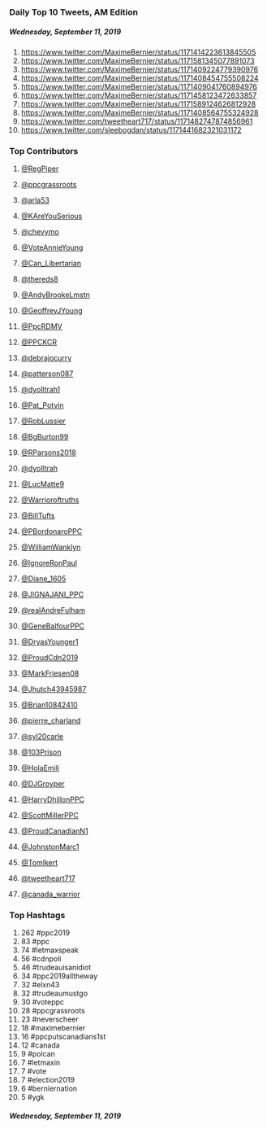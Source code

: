 ### Daily Top 10 Tweets, AM Edition
##### Wednesday, September 11, 2019
 1) https://www.twitter.com/MaximeBernier/status/1171414223613845505
 2) https://www.twitter.com/MaximeBernier/status/1171581345077891073
 3) https://www.twitter.com/MaximeBernier/status/1171409224779390976
 4) https://www.twitter.com/MaximeBernier/status/1171408454755508224
 5) https://www.twitter.com/MaximeBernier/status/1171409041760894976
 6) https://www.twitter.com/MaximeBernier/status/1171458123472633857
 7) https://www.twitter.com/MaximeBernier/status/1171589124626812928
 8) https://www.twitter.com/MaximeBernier/status/1171408564755324928
 9) https://www.twitter.com/tweetheart717/status/1171482747874856961
10) https://www.twitter.com/sleebogdan/status/1171441682321031172

### Top Contributors
  1) [@RegPiper](https://www.twitter.com/RegPiper)
  2) [@ppcgrassroots](https://www.twitter.com/ppcgrassroots)
  3) [@arla53](https://www.twitter.com/arla53)
  4) [@KAreYouSerious](https://www.twitter.com/KAreYouSerious)
  5) [@chevymo](https://www.twitter.com/chevymo)
  6) [@VoteAnnieYoung](https://www.twitter.com/VoteAnnieYoung)
  7) [@Can_Libertarian](https://www.twitter.com/Can_Libertarian)
  8) [@thereds8](https://www.twitter.com/thereds8)
  9) [@AndyBrookeLmstn](https://www.twitter.com/AndyBrookeLmstn)
 10) [@GeoffreyJYoung](https://www.twitter.com/GeoffreyJYoung)

 11) [@PpcRDMV](https://www.twitter.com/PpcRDMV)
 12) [@PPCKCR](https://www.twitter.com/PPCKCR)
 13) [@debrajocurry](https://www.twitter.com/debrajocurry)
 14) [@patterson087](https://www.twitter.com/patterson087)
 15) [@dyolltrah1](https://www.twitter.com/dyolltrah1)
 16) [@Pat_Potvin](https://www.twitter.com/Pat_Potvin)
 17) [@RobLussier](https://www.twitter.com/RobLussier)
 18) [@BgBurton99](https://www.twitter.com/BgBurton99)
 19) [@RParsons2018](https://www.twitter.com/RParsons2018)
 20) [@dyolltrah](https://www.twitter.com/dyolltrah)

 21) [@LucMatte9](https://www.twitter.com/LucMatte9)
 22) [@Warrioroftruths](https://www.twitter.com/Warrioroftruths)
 23) [@BillTufts](https://www.twitter.com/BillTufts)
 24) [@PBordonaroPPC](https://www.twitter.com/PBordonaroPPC)
 25) [@WilliamWanklyn](https://www.twitter.com/WilliamWanklyn)
 26) [@IgnoreRonPaul](https://www.twitter.com/IgnoreRonPaul)
 27) [@Diane_1605](https://www.twitter.com/Diane_1605)
 28) [@JIGNAJANI_PPC](https://www.twitter.com/JIGNAJANI_PPC)
 29) [@realAndreFulham](https://www.twitter.com/realAndreFulham)
 30) [@GeneBalfourPPC](https://www.twitter.com/GeneBalfourPPC)

 31) [@DryasYounger1](https://www.twitter.com/DryasYounger1)
 32) [@ProudCdn2019](https://www.twitter.com/ProudCdn2019)
 33) [@MarkFriesen08](https://www.twitter.com/MarkFriesen08)
 34) [@Jhutch43945987](https://www.twitter.com/Jhutch43945987)
 35) [@Brian10842410](https://www.twitter.com/Brian10842410)
 36) [@pierre_charland](https://www.twitter.com/pierre_charland)
 37) [@syl20carle](https://www.twitter.com/syl20carle)
 38) [@103Prison](https://www.twitter.com/103Prison)
 39) [@HolaEmili](https://www.twitter.com/HolaEmili)
 40) [@DJGroyper](https://www.twitter.com/DJGroyper)

 41) [@HarryDhillonPPC](https://www.twitter.com/HarryDhillonPPC)
 42) [@ScottMillerPPC](https://www.twitter.com/ScottMillerPPC)
 43) [@ProudCanadianN1](https://www.twitter.com/ProudCanadianN1)
 44) [@JohnstonMarc1](https://www.twitter.com/JohnstonMarc1)
 45) [@TomIkert](https://www.twitter.com/TomIkert)
 46) [@tweetheart717](https://www.twitter.com/tweetheart717)
 47) [@canada_warrior](https://www.twitter.com/canada_warrior)


### Top Hashtags

  1) 262 #ppc2019
  2)  83 #ppc
  3)  74 #letmaxspeak
  4)  56 #cdnpoli
  5)  46 #trudeauisanidiot
  6)  34 #ppc2019alltheway
  7)  32 #elxn43
  8)  32 #trudeaumustgo
  9)  30 #voteppc
 10)  28 #ppcgrassroots
 11)  23 #neverscheer
 12)  18 #maximebernier
 13)  16 #ppcputscanadians1st
 14)  12 #canada
 15)   9 #polcan
 16)   7 #letmaxin
 17)   7 #vote
 18)   7 #election2019
 19)   6 #berniernation
 20)   5 #ygk

##### Wednesday, September 11, 2019

